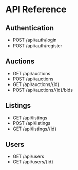 # API Reference

## Authentication
- POST /api/auth/login
- POST /api/auth/register

## Auctions
- GET /api/auctions
- POST /api/auctions
- GET /api/auctions/{id}
- POST /api/auctions/{id}/bids

## Listings
- GET /api/listings
- POST /api/listings
- GET /api/listings/{id}

## Users
- GET /api/users
- GET /api/users/{id}

